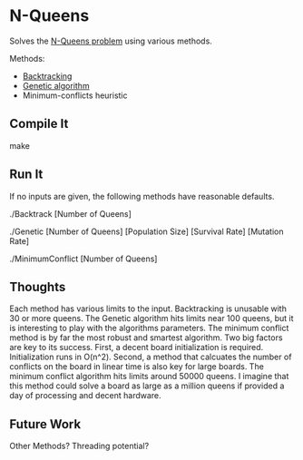 # N-Queens

Solves the [N-Queens problem](http://en.wikipedia.org/wiki/Eight_queens_puzzle) using various methods.

Methods:
* [Backtracking](http://en.wikipedia.org/wiki/Backtracking)
* [Genetic algorithm](http://en.wikipedia.org/wiki/Genetic_algorithm)
* Minimum-conflicts heuristic

## Compile It

make

## Run It

If no inputs are given, the following methods have reasonable defaults.

./Backtrack [Number of Queens]

./Genetic [Number of Queens] [Population Size] [Survival Rate] [Mutation Rate]

./MinimumConflict [Number of Queens]

## Thoughts

Each method has various limits to the input.  Backtracking is unusable with 30 or more queens.  The Genetic algorithm hits limits near 100 queens, but it is interesting to play with the algorithms parameters.  The minimum conflict method is by far the most robust and smartest algorithm.  Two big factors are key to its success.  First, a decent board initialization is required.  Initialization runs in O(n^2).  Second, a method that calcuates the number of conflicts on the board in linear time is also key for large boards.  The minimum conflict algorithm hits limits around 50000 queens.  I imagine that this method could solve a board as large as a million queens if provided a day of processing and decent hardware.

## Future Work
Other Methods? Threading potential?
